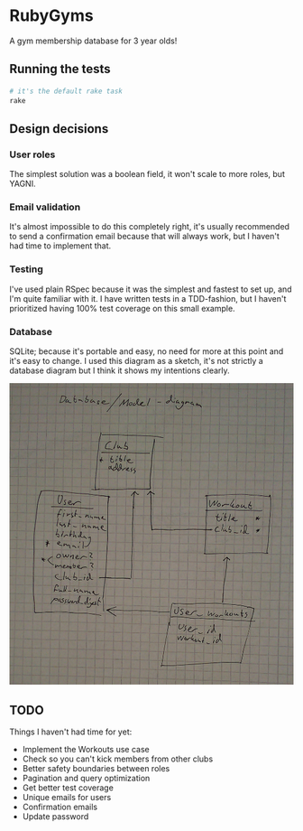 # RubyGyms

A gym membership database for 3 year olds!

## Running the tests

```bash
# it's the default rake task
rake
```

## Design decisions

### User roles

The simplest solution was a boolean field, it won't scale to
more roles, but YAGNI.

### Email validation

It's almost impossible to do this completely right, it's usually
recommended to send a confirmation email because that will always
work, but I haven't had time to implement that.

### Testing

I've used plain RSpec because it was the simplest and fastest to set up,
and I'm quite familiar with it. I have written tests in a TDD-fashion,
but I haven't prioritized having 100% test coverage on this small example.

### Database

SQLite; because it's portable and easy, no need for more at this point and it's
easy to change. I used this diagram as a sketch, it's not strictly a database
diagram but I think it shows my intentions clearly.

![](diagram.jpg)

## TODO

Things I haven't had time for yet:

* Implement the Workouts use case
* Check so you can't kick members from other clubs
* Better safety boundaries between roles
* Pagination and query optimization
* Get better test coverage
* Unique emails for users
* Confirmation emails
* Update password

